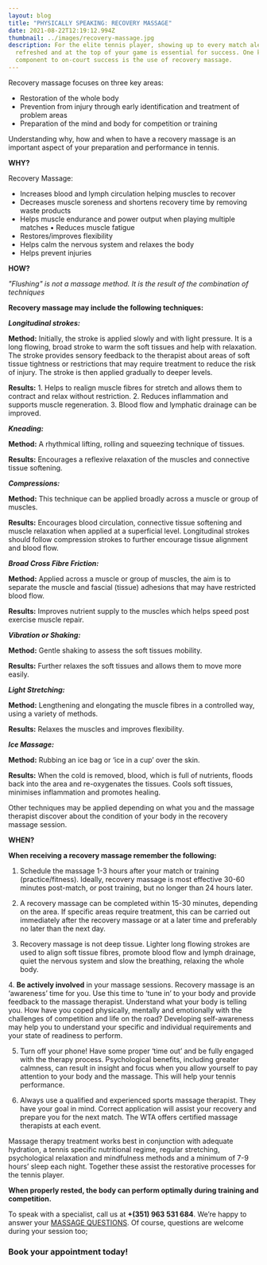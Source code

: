 ```yaml
---
layout: blog
title: "PHYSICALLY SPEAKING: RECOVERY MASSAGE"
date: 2021-08-22T12:19:12.994Z
thumbnail: ../images/recovery-massage.jpg
description: For the elite tennis player, showing up to every match alert,
  refreshed and at the top of your game is essential for success. One key
  component to on-court success is the use of recovery massage.
---
```

Recovery massage focuses on three key areas: 

* Restoration of the whole body
* Prevention from injury through early identification and treatment of problem areas
* Preparation of the mind and body for competition or training

Understanding why, how and when to have a recovery massage is an important aspect of your preparation and performance in tennis.

**WHY?**

Recovery Massage:

* Increases blood and lymph circulation helping muscles to recover
* Decreases muscle soreness and shortens recovery time by removing waste products
* Helps muscle endurance and power output when playing multiple matches • Reduces muscle fatigue
* Restores/improves flexibility
* Helps calm the nervous system and relaxes the body
* Helps prevent injuries

**HOW?**

*"Flushing" is not a massage method. It is the result of the combination of techniques*

**Recovery massage may include the following techniques:**

***Longitudinal strokes:***

**Method:** Initially, the stroke is applied slowly and with light pressure. It is a long flowing, broad stroke to warm the soft tissues and help with relaxation. The stroke provides sensory feedback to the therapist about areas of soft tissue tightness or restrictions that may require treatment to reduce the risk of injury. The stroke is then applied gradually to deeper levels.

**Results:** 1. Helps to realign muscle fibres for stretch and allows them to contract and relax without restriction. 2. Reduces inflammation and supports muscle regeneration. 3. Blood flow and lymphatic drainage can be improved.

***Kneading:***

**Method:** A rhythmical lifting, rolling and squeezing technique of tissues.

**Results:** Encourages a reflexive relaxation of the muscles and connective tissue softening.

***Compressions:***

**Method:** This technique can be applied broadly across a muscle or group of muscles.

**Results:** Encourages blood circulation, connective tissue softening and muscle relaxation when applied at a superficial level. Longitudinal strokes should follow compression strokes to further encourage tissue alignment and blood flow.

***Broad Cross Fibre Friction:***

**Method:** Applied across a muscle or group of muscles, the aim is to separate the muscle and fascial (tissue) adhesions that may have restricted blood flow.

**Results:** Improves nutrient supply to the muscles which helps speed post exercise muscle repair.

***Vibration or Shaking:***

**Method:** Gentle shaking to assess the soft tissues mobility.

**Results:** Further relaxes the soft tissues and allows them to move more easily.

***Light Stretching:***

**Method:** Lengthening and elongating the muscle fibres in a controlled way, using a variety of methods.

**Results:** Relaxes the muscles and improves flexibility.

***Ice Massage:***

**Method:** Rubbing an ice bag or ‘ice in a cup’ over the skin.

**Results:** When the cold is removed, blood, which is full of nutrients, floods back into the area and re-oxygenates the tissues. Cools soft tissues, minimises inflammation and promotes healing.

Other techniques may be applied depending on what you and the massage therapist discover about the condition of your body in the recovery massage session.

**WHEN?**

**When receiving a recovery massage remember the following:**

1. Schedule the massage 1-3 hours after your match or training (practice/fitness). Ideally, recovery massage is most effective 30-60 minutes post-match, or post training, but no longer than 24 hours later.

2. A recovery massage can be completed within 15-30 minutes, depending on the area. If specific areas require treatment, this can be carried out immediately after the recovery massage or at a later time and preferably no later than the next day.

3. Recovery massage is not deep tissue. Lighter long flowing strokes are used to align soft tissue fibres, promote blood flow and lymph drainage, quiet the nervous system and slow the breathing, relaxing the whole body.

4. **Be actively involved** in your massage sessions. Recovery massage is an ‘awareness’ time for you. Use this time to ‘tune in’ to your body and provide feedback to the massage therapist. Understand what your body is telling you. How have you coped physically, mentally and emotionally with the challenges of competition and life on the road? Developing self-awareness may help you to understand your specific and individual requirements and your state of readiness to perform.

5. Turn off your phone! Have some proper ‘time out’ and be fully engaged with the therapy process. Psychological benefits, including greater calmness, can result in insight and focus when you allow yourself to pay attention to your body and the massage. This will help your tennis performance.

6. Always use a qualified and experienced sports massage therapist. They have your goal in mind. Correct application will assist your recovery and prepare you for the next match. The WTA offers certified massage therapists at each event.

Massage therapy treatment works best in conjunction with adequate hydration, a tennis specific nutritional regime, regular stretching, psychological relaxation and mindfulness methods and a minimum of 7-9 hours’ sleep each night. Together these assist the restorative processes for the tennis player.

**When properly rested, the body can perform optimally during training and competition.**



To speak with a specialist, call us at **+(351) 963 531 684**. We’re happy to answer your [MASSAGE QUESTIONS](https://www.algarvehomemassageandbeauty.com/prices-massage). Of course, questions are welcome during your session too;

### Book your appointment today!